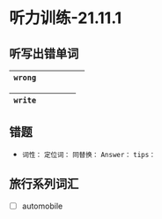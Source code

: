 # 听力训练-21.11.1

## 听写出错单词

| `wrong`    |        |                   |        |            |       |
| ---------- | ------ | ----------------- | ------ | ---------- | ----- |

| `write`   |            |                     |        |            |
| --------- | ---------- | ------------------- | ------ | ---------- |


## 错题

-   `词性：` 
	`定位词：` 
	`同替换：`
	`Answer：` 
	`tips：` 


## 旅行系列词汇

- [ ] automobile